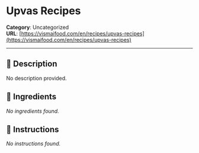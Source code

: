 # Upvas Recipes

**Category**: Uncategorized  
**URL**: [https://vismaifood.com/en/recipes/upvas-recipes](https://vismaifood.com/en/recipes/upvas-recipes)  


---

## 📝 Description
No description provided.



## 🧂 Ingredients
*No ingredients found.*

## 🍳 Instructions
*No instructions found.*


